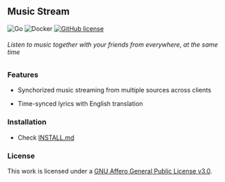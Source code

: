 Music Stream
---
![Go](https://github.com/TrungNguyen1909/MusicStream/workflows/Go/badge.svg)
![Docker](https://github.com/TrungNguyen1909/MusicStream/workflows/Docker/badge.svg)
[![GitHub license](https://img.shields.io/github/license/TrungNguyen1909/MusicStream)](https://github.com/TrungNguyen1909/MusicStream/blob/master/LICENSE)
###### Listen to music together with your friends from everywhere, at the same time

### Features

- Synchorized music streaming from multiple sources across clients

- Time-synced lyrics with English translation

### Installation

- Check [INSTALL.md](./INSTALL.md)

### License 

  This work is licensed under a [GNU Affero General Public License v3.0](https://www.gnu.org/licenses/agpl-3.0.html).

